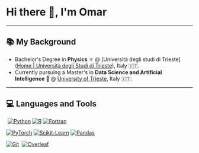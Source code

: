 
# Hi there 🖖, I'm Omar

---

## 📚 My Background

- Bachelor's Degree in **Physics** ⚛️ @ [Università degli studi di Trieste]([Home | Università degli Studi di Trieste](https://portale.units.it/it)), Italy 🇮🇹.
- Currently pursuing a Master's in **Data Science and Artificial Intelligence** 🤖 @ [University of Trieste](https://x.com/UniTrieste), Italy 🇮🇹.

---

## 💻 Languages and Tools

 [![Python](https://camo.githubusercontent.com/07858da9ad3cd19f1e10777508bf1b5470f22f8eb0b3ceaa425e2ff85461e30e/68747470733a2f2f696d672e736869656c64732e696f2f62616467652f507974686f6e2d3337373641423f7374796c653d666f722d7468652d6261646765266c6f676f3d707974686f6e266c6f676f436f6c6f723d7768697465)](https://camo.githubusercontent.com/07858da9ad3cd19f1e10777508bf1b5470f22f8eb0b3ceaa425e2ff85461e30e/68747470733a2f2f696d672e736869656c64732e696f2f62616467652f507974686f6e2d3337373641423f7374796c653d666f722d7468652d6261646765266c6f676f3d707974686f6e266c6f676f436f6c6f723d7768697465) [![R](https://camo.githubusercontent.com/7c3d9c0c71b81848e4c4ac763d4f2bc059be4feb6c8f381382d7c0cdc378221f/68747470733a2f2f696d672e736869656c64732e696f2f62616467652f522d3237364443333f7374796c653d666f722d7468652d6261646765266c6f676f3d72266c6f676f436f6c6f723d7768697465)](https://camo.githubusercontent.com/7c3d9c0c71b81848e4c4ac763d4f2bc059be4feb6c8f381382d7c0cdc378221f/68747470733a2f2f696d672e736869656c64732e696f2f62616467652f522d3237364443333f7374796c653d666f722d7468652d6261646765266c6f676f3d72266c6f676f436f6c6f723d7768697465) [![Fortran](https://camo.githubusercontent.com/d6ab67453410dd484fd2b42a3e1253f7928a75270a30196bf89f6ee44df897f4/68747470733a2f2f696d672e736869656c64732e696f2f62616467652f466f727472616e2d3733344639363f7374796c653d666f722d7468652d6261646765266c6f676f3d666f727472616e266c6f676f436f6c6f723d7768697465)](https://camo.githubusercontent.com/d6ab67453410dd484fd2b42a3e1253f7928a75270a30196bf89f6ee44df897f4/68747470733a2f2f696d672e736869656c64732e696f2f62616467652f466f727472616e2d3733344639363f7374796c653d666f722d7468652d6261646765266c6f676f3d666f727472616e266c6f676f436f6c6f723d7768697465) 

[![PyTorch](https://camo.githubusercontent.com/5321071f60f2bf18c8a41848c906919095a4e78b14d1bc87dafffcfb59d858c8/68747470733a2f2f696d672e736869656c64732e696f2f62616467652f5079546f7263682d4545344332433f7374796c653d666f722d7468652d6261646765266c6f676f3d7079746f726368266c6f676f436f6c6f723d7768697465)](https://camo.githubusercontent.com/5321071f60f2bf18c8a41848c906919095a4e78b14d1bc87dafffcfb59d858c8/68747470733a2f2f696d672e736869656c64732e696f2f62616467652f5079546f7263682d4545344332433f7374796c653d666f722d7468652d6261646765266c6f676f3d7079746f726368266c6f676f436f6c6f723d7768697465) [![Scikit-Learn](https://camo.githubusercontent.com/cdf71940c66f3b76a98bc4bb74939f5b4639e0596f54a7ff59bd223cfc3f8442/68747470733a2f2f696d672e736869656c64732e696f2f62616467652f5363696b69742532304c6561726e2d4637393331453f7374796c653d666f722d7468652d6261646765266c6f676f3d7363696b69742d6c6561726e266c6f676f436f6c6f723d7768697465)](https://camo.githubusercontent.com/cdf71940c66f3b76a98bc4bb74939f5b4639e0596f54a7ff59bd223cfc3f8442/68747470733a2f2f696d672e736869656c64732e696f2f62616467652f5363696b69742532304c6561726e2d4637393331453f7374796c653d666f722d7468652d6261646765266c6f676f3d7363696b69742d6c6561726e266c6f676f436f6c6f723d7768697465) [![Pandas](https://camo.githubusercontent.com/cdd90873ca81a229e16a9dc410679c9a5ac378e21d15cff4dd4fb018cff67f72/68747470733a2f2f696d672e736869656c64732e696f2f62616467652f50616e6461732d3135303435383f7374796c653d666f722d7468652d6261646765266c6f676f3d70616e646173266c6f676f436f6c6f723d7768697465)](https://camo.githubusercontent.com/cdd90873ca81a229e16a9dc410679c9a5ac378e21d15cff4dd4fb018cff67f72/68747470733a2f2f696d672e736869656c64732e696f2f62616467652f50616e6461732d3135303435383f7374796c653d666f722d7468652d6261646765266c6f676f3d70616e646173266c6f676f436f6c6f723d7768697465) 

[![Git](https://camo.githubusercontent.com/8a6912ffd6e3bba0d696c8803e3ff21a37f24cbca4a3433e23af910250e974ef/68747470733a2f2f696d672e736869656c64732e696f2f62616467652f4769742d4630353033323f7374796c653d666f722d7468652d6261646765266c6f676f3d676974266c6f676f436f6c6f723d7768697465)](https://camo.githubusercontent.com/8a6912ffd6e3bba0d696c8803e3ff21a37f24cbca4a3433e23af910250e974ef/68747470733a2f2f696d672e736869656c64732e696f2f62616467652f4769742d4630353033323f7374796c653d666f722d7468652d6261646765266c6f676f3d676974266c6f676f436f6c6f723d7768697465)  [![Overleaf](https://camo.githubusercontent.com/bed61ebf3f5d363ff95c125fe8c19a64bafccac730875a3be4a3e678edfcfd08/68747470733a2f2f696d672e736869656c64732e696f2f62616467652f4f7665726c6561662d3437413134313f7374796c653d666f722d7468652d6261646765266c6f676f3d6f7665726c656166266c6f676f436f6c6f723d7768697465)](https://camo.githubusercontent.com/bed61ebf3f5d363ff95c125fe8c19a64bafccac730875a3be4a3e678edfcfd08/68747470733a2f2f696d672e736869656c64732e696f2f62616467652f4f7665726c6561662d3437413134313f7374796c653d666f722d7468652d6261646765266c6f676f3d6f7665726c656166266c6f676f436f6c6f723d7768697465)
